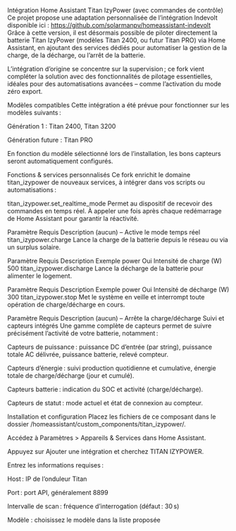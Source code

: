 Intégration Home Assistant Titan IzyPower (avec commandes de contrôle)
Ce projet propose une adaptation personnalisée de l’intégration Indevolt disponible ici : https://github.com/solarmanpv/homeassistant-indevolt
Grâce à cette version, il est désormais possible de piloter directement la batterie Titan IzyPower (modèles Titan 2400, ou futur Titan PRO) via Home Assistant, en ajoutant des services dédiés pour automatiser la gestion de la charge, de la décharge, ou l’arrêt de la batterie.

L’intégration d’origine se concentre sur la supervision ; ce fork vient compléter la solution avec des fonctionnalités de pilotage essentielles, idéales pour des automatisations avancées – comme l’activation du mode zéro export.

Modèles compatibles
Cette intégration a été prévue pour fonctionner sur les modèles suivants :

Génération 1 : Titan 2400, Titan 3200

Génération future : Titan PRO

En fonction du modèle sélectionné lors de l’installation, les bons capteurs seront automatiquement configurés.

Fonctions & services personnalisés
Ce fork enrichit le domaine titan_izypower de nouveaux services, à intégrer dans vos scripts ou automatisations :

titan_izypower.set_realtime_mode
Permet au dispositif de recevoir des commandes en temps réel.
À appeler une fois après chaque redémarrage de Home Assistant pour garantir la réactivité.

Paramètre	Requis	Description
(aucun)	–	Active le mode temps réel
titan_izypower.charge
Lance la charge de la batterie depuis le réseau ou via un surplus solaire.

Paramètre	Requis	Description	Exemple
power	Oui	Intensité de charge (W)	500
titan_izypower.discharge
Lance la décharge de la batterie pour alimenter le logement.

Paramètre	Requis	Description	Exemple
power	Oui	Intensité de décharge (W)	300
titan_izypower.stop
Met le système en veille et interrompt toute opération de charge/décharge en cours.

Paramètre	Requis	Description
(aucun)	–	Arrête la charge/décharge
Suivi et capteurs intégrés
Une gamme complète de capteurs permet de suivre précisément l’activité de votre batterie, notamment :

Capteurs de puissance : puissance DC d’entrée (par string), puissance totale AC délivrée, puissance batterie, relevé compteur.

Capteurs d’énergie : suivi production quotidienne et cumulative, énergie totale de charge/décharge (jour et cumulé).

Capteurs batterie : indication du SOC et activité (charge/décharge).

Capteurs de statut : mode actuel et état de connexion au compteur.

Installation et configuration
Placez les fichiers de ce composant dans le dossier /homeassistant/custom_components/titan_izypower/.

Accédez à Paramètres > Appareils & Services dans Home Assistant.

Appuyez sur Ajouter une intégration et cherchez TITAN IZYPOWER.

Entrez les informations requises :

Host : IP de l’onduleur Titan

Port : port API, généralement 8899

Intervalle de scan : fréquence d’interrogation (défaut : 30 s)

Modèle : choisissez le modèle dans la liste proposée
